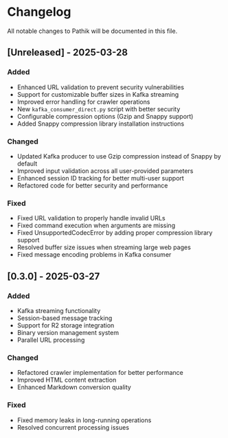 # Changelog

All notable changes to Pathik will be documented in this file.

## [Unreleased] - 2025-03-28

### Added
- Enhanced URL validation to prevent security vulnerabilities
- Support for customizable buffer sizes in Kafka streaming
- Improved error handling for crawler operations
- New `kafka_consumer_direct.py` script with better security
- Configurable compression options (Gzip and Snappy support)
- Added Snappy compression library installation instructions

### Changed
- Updated Kafka producer to use Gzip compression instead of Snappy by default
- Improved input validation across all user-provided parameters
- Enhanced session ID tracking for better multi-user support
- Refactored code for better security and performance

### Fixed
- Fixed URL validation to properly handle invalid URLs
- Fixed command execution when arguments are missing
- Fixed UnsupportedCodecError by adding proper compression library support
- Resolved buffer size issues when streaming large web pages
- Fixed message encoding problems in Kafka consumer

## [0.3.0] - 2025-03-27

### Added
- Kafka streaming functionality
- Session-based message tracking
- Support for R2 storage integration
- Binary version management system
- Parallel URL processing

### Changed
- Refactored crawler implementation for better performance
- Improved HTML content extraction
- Enhanced Markdown conversion quality

### Fixed
- Fixed memory leaks in long-running operations
- Resolved concurrent processing issues
